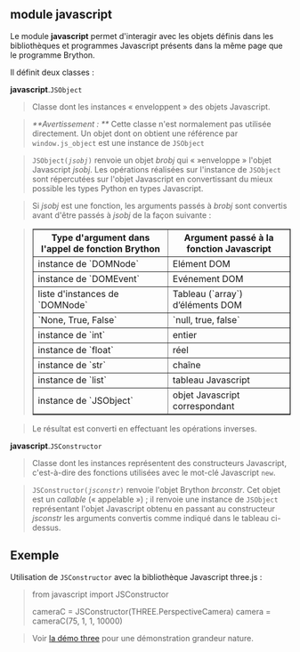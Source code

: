 module **javascript**
---------------------

Le module **javascript** permet d'interagir avec les objets définis dans les
bibliothèques et programmes Javascript présents dans la même page que le
programme Brython.

Il définit deux classes :

**javascript**.`JSObject`
> Classe dont les instances «&nbsp;enveloppent&nbsp;» des objets Javascript.

> _**Avertissement : **_ Cette classe n'est normalement pas utilisée 
> directement. Un objet dont on obtient une référence par `window.js_object`
> est une instance de `JSObject`

> <code>JSObject(_jsobj_)</code> renvoie un objet *brobj* qui «&nbsp;»enveloppe&nbsp;»
> l'objet Javascript *jsobj*. Les opérations réalisées sur l'instance de
> `JSObject` sont répercutées sur l'objet Javascript en convertissant du mieux
> possible les types Python en types Javascript.

> Si *jsobj* est une fonction, les arguments passés à *brobj* sont convertis
> avant d'être passés à *jsobj* de la façon suivante&nbsp;:

<blockquote>
<table border='1' cellpadding=3>

<tr><th>Type d'argument dans l'appel de fonction Brython</th><th>Argument passé à la fonction Javascript</th></tr>
<tr><td>instance de `DOMNode`</td><td>Elément DOM</td></tr>
<tr><td>instance de `DOMEvent`</td><td>Evénement DOM</td></tr>
<tr><td>liste d'instances de `DOMNode`</td><td>Tableau (`array`) d’éléments DOM</td></tr>
<tr><td>`None, True, False`</td><td>`null, true, false`</td></tr>
<tr><td>instance de `int`</td><td>entier</td></tr>
<tr><td>instance de `float`</td><td>réel</td></tr>
<tr><td>instance de `str`</td><td>chaîne</td></tr>
<tr><td>instance de `list`</td><td>tableau Javascript</td></tr>
<tr><td>instance de `JSObject`</td><td>objet Javascript correspondant</td></tr>
</table>
</blockquote>

> Le résultat est converti en effectuant les opérations inverses.


**javascript**.`JSConstructor`
> Classe dont les instances représentent des constructeurs Javascript,
> c'est-à-dire des fonctions utilisées avec le mot-clé Javascript `new`.

> <code>JSConstructor(_jsconstr_)</code> renvoie l'objet Brython *brconstr*.
> Cet objet est un *callable* («&nbsp;appelable&nbsp;»)&nbsp;; il renvoie une
> instance de `JSObject` représentant l'objet Javascript obtenu en passant au
> constructeur *jsconstr* les arguments convertis comme indiqué dans le tableau
> ci-dessus.

Exemple
-------

Utilisation de `JSConstructor` avec la bibliothèque Javascript three.js :

>    from javascript import JSConstructor
>    
>    cameraC = JSConstructor(THREE.PerspectiveCamera)
>    camera = cameraC(75, 1, 1, 10000)

> Voir [la démo three](../../gallery/three.html) pour une démonstration
> grandeur nature.

